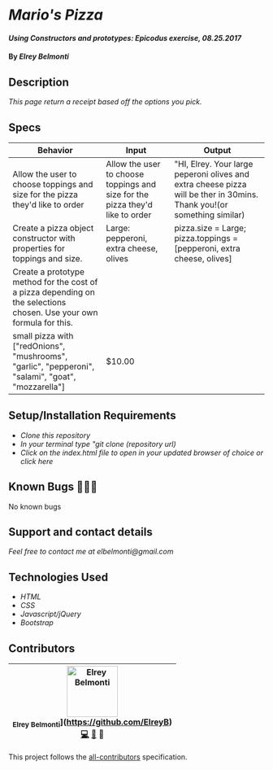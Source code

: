 # _Mario's Pizza_

#### _Using Constructors and prototypes: Epicodus exercise, 08.25.2017_

#### By _**Elrey Belmonti**_

## Description

_This page return a receipt based off the options you pick._

## Specs
| Behavior  | Input | Output |
|---|---|---|
|Allow the user to choose toppings and size for the pizza they'd like to order|  Allow the user to choose toppings and size for the pizza they'd like to order | "HI, Elrey. Your large peperoni olives and extra cheese pizza will be ther in 30mins. Thank you!(or something similar)  |
| Create a pizza object constructor with properties for toppings and size. |  Large: pepperoni, extra cheese, olives |  pizza.size = Large; pizza.toppings = [pepperoni, extra cheese, olives] |
|Create a prototype method for the cost of a pizza depending on the selections chosen. Use your own formula for this.
   |  small pizza with ["redOnions", "mushrooms", "garlic", "pepperoni", "salami", "goat", "mozzarella"] |  $10.00 |

## Setup/Installation Requirements

* _Clone this repository_
* _In your terminal type "git clone (repository url)_
* _Click on the index.html file to open in your updated browser of choice or click here_

## Known Bugs 🐛🐛🐛

No known bugs

## Support and contact details

_Feel free to contact me at elbelmonti@gmail.com_

## Technologies Used

* _HTML_
* _CSS_
* _Javascript/jQuery_
* _Bootstrap_

## Contributors

<!-- Contributors START
Elrey_Belmonti ElreyB https://github.com/ElreyB code doc design
Contributors END -->
<!-- Contributors table START -->
| <img src="https://avatars.githubusercontent.com/ElreyB?s=100" width="100" alt="Elrey Belmonti" /><br /><sub>Elrey Belmonti</sub>](https://github.com/ElreyB)<br />[💻](https://github.com/ElreyB/mario-pizza/commits?author=ElreyB) [📖](https://github.com/ElreyB/mario-pizza/commits?author=ElreyB) 🎨 |
| :---: |
<!-- Contributors table END -->
This project follows the [all-contributors](https://github.com/kentcdodds/all-contributors) specification.
